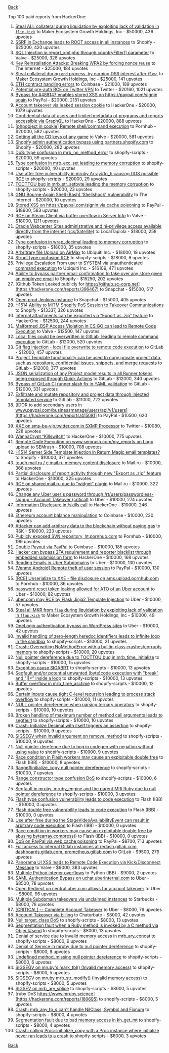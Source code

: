 [Back](../README.md)

Top 100 paid reports from HackerOne:

1. [Steal ALL collateral during liquidation by exploiting lack of validation in `flip.kick`](https://hackerone.com/reports/684092) to Maker Ecosystem Growth Holdings, Inc - $50000, 436 upvotes
2. [SSRF in Exchange leads to ROOT access in all instances](https://hackerone.com/reports/341876) to Shopify - $25000, 420 upvotes
3. [SQL Injection in report_xml.php through countryFilter[] parameter](https://hackerone.com/reports/383127) to Valve - $25000, 328 upvotes
4. [Key Reinstallation Attacks: Breaking WPA2 by forcing nonce reuse](https://hackerone.com/reports/286740) to The Internet - $25000, 184 upvotes
5. [Steal collateral during `end` process, by earning DSR interest after `flow`.](https://hackerone.com/reports/672664) to Maker Ecosystem Growth Holdings, Inc - $25000, 141 upvotes
6. [ETH contract handling errors](https://hackerone.com/reports/328526) to Coinbase - $21000, 189 upvotes
7. [Potential pre-auth RCE on Twitter VPN](https://hackerone.com/reports/591295) to Twitter - $20160, 1021 upvotes
8. [Bypass for #488147 enables stored XSS on https://paypal.com/signin again](https://hackerone.com/reports/510152) to PayPal - $20000, 2181 upvotes
9. [Account takeover via leaked session cookie](https://hackerone.com/reports/745324) to HackerOne - $20000, 1079 upvotes
10. [Confidential data of users and limited metadata of programs and reports accessible via GraphQL](https://hackerone.com/reports/489146) to HackerOne - $20000, 888 upvotes
11. [[phpobject in cookie] Remote shell/command execution](https://hackerone.com/reports/141956) to Pornhub - $20000, 582 upvotes
12. [Getting all the CD keys of any game](https://hackerone.com/reports/391217) to Valve - $20000, 581 upvotes
13. [Shopify admin authentication bypass using partners.shopify.com](https://hackerone.com/reports/270981) to Shopify - $20000, 282 upvotes
14. [DoS: type confusion in mrb_no_method_error](https://hackerone.com/reports/181871) to shopify-scripts - $20000, 59 upvotes
15. [Type confusion in mrb_exc_set leading to memory corruption](https://hackerone.com/reports/185041) to shopify-scripts - $20000, 40 upvotes
16. [Use after free vulnerability in mruby Array#to_h causing DOS possible RCE](https://hackerone.com/reports/181321) to shopify-scripts - $20000, 29 upvotes
17. [TOCTTOU bug in mrb_str_setbyte leading the memory corruption](https://hackerone.com/reports/181893) to shopify-scripts - $20000, 23 upvotes
18. [GNU Bourne-Again Shell (Bash) 'Shellshock' Vulnerability](https://hackerone.com/reports/29839) to The Internet - $20000, 10 upvotes
19. [Stored XSS on https://paypal.com/signin via cache poisoning](https://hackerone.com/reports/488147) to PayPal - $18900, 583 upvotes
20. [RCE on Steam Client via buffer overflow in Server Info](https://hackerone.com/reports/470520) to Valve - $18000, 1211 upvotes
21. [Oracle Webcenter Sites administrative and hi-privilege access available directly from the internet (/cs/Satellite)](https://hackerone.com/reports/170532) to LocalTapiola - $18000, 258 upvotes
22. [Type confusion in wrap_decimal leading to memory corruption](https://hackerone.com/reports/185051) to shopify-scripts - $18000, 35 upvotes
23. [Arbritrary file Upload on AirMax](https://hackerone.com/reports/73480) to Ubiquiti Inc. - $18000, 19 upvotes
24. [Struct type confusion RCE](https://hackerone.com/reports/181879) to shopify-scripts - $18000, 6 upvotes
25. [Privilege Escalation From user to SYSTEM via unauthenticated command execution](https://hackerone.com/reports/544928) to Ubiquiti Inc. - $16109, 471 upvotes
26. [Ability to bypass partner email confirmation to take over any store given an employee email](https://hackerone.com/reports/300305) to Shopify - $15250, 202 upvotes
27. [Github Token Leaked publicly for https://github.sc-corp.net](https://hackerone.com/reports/396467) to Snapchat - $15000, 517 upvotes
28. [Open prod Jenkins instance](https://hackerone.com/reports/231460) to Snapchat - $15000, 405 upvotes
29. [H1514 Ability to MiTM Shopify PoS Session to Takeover Communications](https://hackerone.com/reports/423467) to Shopify - $13337, 326 upvotes
30. [Internal attachments can be exported via "Export as .zip" feature](https://hackerone.com/reports/186230) to HackerOne - $12500, 244 upvotes
31. [Malformed .BSP Access Violation in CS:GO can lead to Remote Code Execution](https://hackerone.com/reports/351014) to Valve - $12500, 147 upvotes
32. [Local files could be overwritten in GitLab, leading to remote command execution](https://hackerone.com/reports/587854) to GitLab - $12000, 520 upvotes
33. [Git flag injection - local file overwrite to remote code execution](https://hackerone.com/reports/658013) to GitLab - $12000, 457 upvotes
34. [Project Template functionality can be used to copy private project data, such as repository, confidential issues, snippets, and merge requests](https://hackerone.com/reports/689314) to GitLab - $12000, 377 upvotes
35. [JSON serialization of any Project model results in all Runner tokens being exposed through Quick Actions](https://hackerone.com/reports/509924) to GitLab - $12000, 340 upvotes
36. [Bypass of GitLab CI runner slash fix in YAML validation](https://hackerone.com/reports/409395) to GitLab - $12000, 331 upvotes
37. [Exfiltrate and mutate repository and project data through injected templated service](https://hackerone.com/reports/446585) to GitLab - $11000, 722 upvotes
38. [IDOR to add secondary users in www.paypal.com/businessmanage/users/api/v1/users](https://hackerone.com/reports/415081) to PayPal - $10500, 620 upvotes
39. [XXE on sms-be-vip.twitter.com in SXMP Processor](https://hackerone.com/reports/248668) to Twitter - $10080, 228 upvotes
40. [WannaCrypt “Killswitch”](https://hackerone.com/reports/228648) to HackerOne - $10000, 775 upvotes
41. [Remote Code Execution on www.semrush.com/my_reports on Logo upload](https://hackerone.com/reports/403417) to SEMrush - $10000, 708 upvotes
42. [H1514 Server Side Template Injection in Return Magic email templates?](https://hackerone.com/reports/423541) to Shopify - $10000, 371 upvotes
43. [touch.mail.ru / e.mail.ru memory content disclosure](https://hackerone.com/reports/513236) to Mail.ru - $10000, 366 upvotes
44. [Partial disclosure of report activity through new "Export as .zip" feature](https://hackerone.com/reports/182358) to HackerOne - $10000, 325 upvotes
45. [RCE on shared.mail.ru due to "widget" plugin](https://hackerone.com/reports/518637) to Mail.ru - $10000, 322 upvotes
46. [Change any Uber user's password through /rt/users/passwordless-signup - Account Takeover (critical)](https://hackerone.com/reports/143717) to Uber - $10000, 274 upvotes
47. [Information Disclosure in /skills call](https://hackerone.com/reports/188719) to HackerOne - $10000, 246 upvotes
48. [Ethereum account balance manipulation](https://hackerone.com/reports/300748) to Coinbase - $10000, 230 upvotes
49. [Attacker can add arbitrary data to the blockchain without paying gas](https://hackerone.com/reports/396954) to RSK - $10000, 223 upvotes
50. [Publicly exposed SVN repository, ht.pornhub.com](https://hackerone.com/reports/72243) to Pornhub - $10000, 199 upvotes
51. [Double Payout via PayPal](https://hackerone.com/reports/307239) to Coinbase - $10000, 185 upvotes
52. [Hacker can bypass 2FA requirement and reporter blacklist through embedded submission form](https://hackerone.com/reports/418767) to HackerOne - $10000, 168 upvotes
53. [Reading Emails in Uber Subdomains](https://hackerone.com/reports/156536) to Uber - $10000, 130 upvotes
54. [[Venmo Android] Remote theft of user session](https://hackerone.com/reports/401940) to PayPal - $10000, 130 upvotes
55. [[RCE] Unserialize to XXE - file disclosure on ams.upload.pornhub.com](https://hackerone.com/reports/142562) to Pornhub - $10000, 86 upvotes
56. [password reset token leaking allowed for ATO of an Uber account](https://hackerone.com/reports/173551) to Uber - $10000, 82 upvotes
57. [uber.com may RCE by Flask Jinja2 Template Injection](https://hackerone.com/reports/125980) to Uber - $10000, 57 upvotes
58. [Steal all MKR from `flap` during liquidation by exploiting lack of validation in `flap.kick`](https://hackerone.com/reports/684152) to Maker Ecosystem Growth Holdings, Inc - $10000, 49 upvotes
59. [OneLogin authentication bypass on WordPress sites](https://hackerone.com/reports/136169) to Uber - $10000, 42 upvotes
60. [Invalid handling of zero-length heredoc identifiers leads to infinite loop in the sandbox](https://hackerone.com/reports/187305) to shopify-scripts - $10000, 21 upvotes
61. [Crash: Overwriting NoMethodError with a builtin class crashes/corrupts memory](https://hackerone.com/reports/186723) to shopify-scripts - $10000, 20 upvotes
62. [Null pointer dereference due to TOCTTOU bug in mrb_time_initialize](https://hackerone.com/reports/182274) to shopify-scripts - $10000, 15 upvotes
63. [Exception cause SIGABRT](https://hackerone.com/reports/180977) to shopify-scripts - $10000, 13 upvotes
64. [Segfault and/or potential unwanted (byte)code execution with "break" and "||=" inside a loop](https://hackerone.com/reports/183356) to shopify-scripts - $10000, 13 upvotes
65. [Buffer overflow in mrb_time_asctime](https://hackerone.com/reports/188326) to shopify-scripts - $10000, 12 upvotes
66. [Certain inputs cause tight C-level recursion leading to process stack overflow](https://hackerone.com/reports/189633) to shopify-scripts - $10000, 11 upvotes
67. [NULL pointer dereference when parsing ternary operators](https://hackerone.com/reports/181677) to shopify-scripts - $10000, 10 upvotes
68. [Broken handling of maximum number of method call arguments leads to segfault](https://hackerone.com/reports/182484) to shopify-scripts - $10000, 10 upvotes
69. [Crash: Initialize Decimal with itself triggers an assertion](https://hackerone.com/reports/185775) to shopify-scripts - $10000, 9 upvotes
70. [SIGSEGV when invalid argument on remove_method](https://hackerone.com/reports/181874) to shopify-scripts - $10000, 9 upvotes
71. [Null pointer derefence due to bug in codegen with negation without using value](https://hackerone.com/reports/187536) to shopify-scripts - $10000, 9 upvotes
72. [Race condition in Flash workers may cause an exploitabl​e double free](https://hackerone.com/reports/37240) to Flash (IBB) - $10000, 8 upvotes
73. [Range#initialize_copy null pointer dereference](https://hackerone.com/reports/181685) to shopify-scripts - $10000, 7 upvotes
74. [Range constructor type confusion DoS](https://hackerone.com/reports/181910) to shopify-scripts - $10000, 6 upvotes
75. [Segfault in mruby, mruby_engine and the parent MRI Ruby due to null pointer dereference](https://hackerone.com/reports/181828) to shopify-scripts - $10000, 3 upvotes
76. [Flash type confusion vulnerability leads to code execution](https://hackerone.com/reports/2106) to Flash (IBB) - $10000, 0 upvotes
77. [Flash double free vulnerability leads to code execution](https://hackerone.com/reports/2170) to Flash (IBB) - $10000, 0 upvotes
78. [Use after free during the StageVideoAvailabilityEvent can result in arbitrary code execution](https://hackerone.com/reports/47232) to Flash (IBB) - $10000, 0 upvotes
79. [Race condition in workers may cause an exploitable double free by abusing bytearray.compress()](https://hackerone.com/reports/47227) to Flash (IBB) - $10000, 0 upvotes
80. [DoS on PayPal via web cache poisoning](https://hackerone.com/reports/622122) to PayPal - $9700, 713 upvotes
81. [Full access to internal Gitlab instances at redash.gitlab.com, dashboards.gitlab.com, prometheus.gitlab.com](https://hackerone.com/reports/498964) to GitLab - $9500, 279 upvotes
82. [Panorama UI XSS leads to Remote Code Execution via Kick/Disconnect Message](https://hackerone.com/reports/631956) to Valve - $9000, 383 upvotes
83. [Multiple Python integer overflows](https://hackerone.com/reports/55017) to Python (IBB) - $9000, 2 upvotes
84. [SAML Authentication Bypass on uchat.uberinternal.com](https://hackerone.com/reports/223014) to Uber - $8500, 78 upvotes
85. [Open Redirect on central.uber.com allows for account takeover](https://hackerone.com/reports/206591) to Uber - $8000, 96 upvotes
86. [Multiple Subdomain takeovers via unclaimed instances](https://hackerone.com/reports/276269) to Starbucks - $8000, 78 upvotes
87. [[CRITICAL] -- Complete Account Takeover](https://hackerone.com/reports/136885) to Uber - $8000, 76 upvotes
88. [Account Takeover via billing](https://hackerone.com/reports/394329) to Chaturbate - $8000, 42 upvotes
89. [Null target_class DoS](https://hackerone.com/reports/183405) to shopify-scripts - $8000, 13 upvotes
90. [Segmentation fault when a Ruby method is invoked by a C method via Object#send](https://hackerone.com/reports/183425) to shopify-scripts - $8000, 13 upvotes
91. [Denial of service due to invalid memory access in mrb_ary_concat](https://hackerone.com/reports/184712) to shopify-scripts - $8000, 9 upvotes
92. [Denial of Service in mruby due to null pointer dereference](https://hackerone.com/reports/181232) to shopify-scripts - $8000, 8 upvotes
93. [Undefined method_missing null pointer dereference](https://hackerone.com/reports/181695) to shopify-scripts - $8000, 6 upvotes
94. [SIGSEGV on mruby's mark_tbl() (Invalid memory access)](https://hackerone.com/reports/183239) to shopify-scripts - $8000, 5 upvotes
95. [SIGSEGV on mruby mrb_str_modify() (Invalid memory access)](https://hackerone.com/reports/183231) to shopify-scripts - $8000, 5 upvotes
96. [SIGSEV on mrb_ary_splice](https://hackerone.com/reports/182027) to shopify-scripts - $8000, 5 upvotes
97. [ruby DoS https://www.mruby.science](https://hackerone.com/reports/180695) to shopify-scripts - $8000, 5 upvotes
98. [Crash: mrb_any_to_s can't handle NilClass, Symbol and Fixnum](https://hackerone.com/reports/185794) to shopify-scripts - $8000, 4 upvotes
99. [Segmentation fault due to bad memory access in kh_get_mt](https://hackerone.com/reports/188313) to shopify-scripts - $8000, 4 upvotes
100. [Crash: calling Proc::initialize_copy with a Proc instance where initialize never ran leads to a crash](https://hackerone.com/reports/184857) to shopify-scripts - $8000, 3 upvotes


[Back](../README.md)
